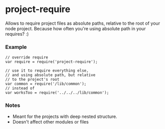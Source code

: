 # project-require

Allows to require project files as absolute paths, relative to the root of your node project.
Because how often you're using absolute path in your requires? :)

### Example

```
// override require
var require = require('project-require');

// use it to require everything else,
// and using absolute path, but relative
// to the project's root
var common = require('/lib/common');
// instead of
var worksToo = require('../../../lib/common');
```

### Notes

- Meant for the projects with deep nested structure.
- Doesn't affect other modules or files
